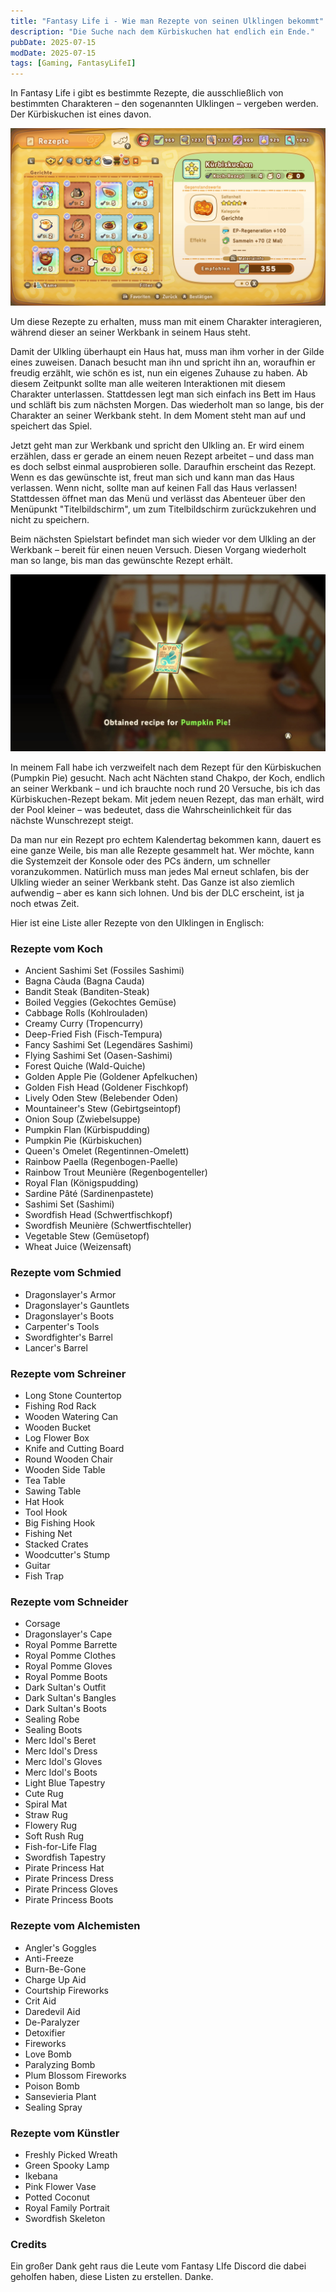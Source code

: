 ```yaml
---
title: "Fantasy Life i - Wie man Rezepte von seinen Ulklingen bekommt"
description: "Die Suche nach dem Kürbiskuchen hat endlich ein Ende."
pubDate: 2025-07-15
modDate: 2025-07-15
tags: [Gaming, FantasyLifeI]
---
```


In Fantasy Life i gibt es bestimmte Rezepte, die ausschließlich von bestimmten Charakteren – den sogenannten Ulklingen – vergeben werden. Der Kürbiskuchen ist eines davon.

![KuerbiskuchenRezept](./kuerbiskuchen-rezept.jpg)

Um diese Rezepte zu erhalten, muss man mit einem Charakter interagieren, während dieser an seiner Werkbank in seinem Haus steht.

Damit der Ulkling überhaupt ein Haus hat, muss man ihm vorher in der Gilde eines zuweisen. Danach besucht man ihn und spricht ihn an, woraufhin er freudig erzählt, wie schön es ist, nun ein eigenes Zuhause zu haben. Ab diesem Zeitpunkt sollte man alle weiteren Interaktionen mit diesem Charakter unterlassen. Stattdessen legt man sich einfach ins Bett im Haus und schläft bis zum nächsten Morgen. Das wiederholt man so lange, bis der Charakter an seiner Werkbank steht. In dem Moment steht man auf und speichert das Spiel.

Jetzt geht man zur Werkbank und spricht den Ulkling an. Er wird einem erzählen, dass er gerade an einem neuen Rezept arbeitet – und dass man es doch selbst einmal ausprobieren solle. Daraufhin erscheint das Rezept. Wenn es das gewünschte ist, freut man sich und kann man das Haus verlassen. Wenn nicht, sollte man auf keinen Fall das Haus verlassen! Stattdessen öffnet man das Menü und verlässt das Abenteuer über den Menüpunkt "Titelbildschirm", um zum Titelbildschirm zurückzukehren und nicht zu speichern.

Beim nächsten Spielstart befindet man sich wieder vor dem Ulkling an der Werkbank – bereit für einen neuen Versuch. Diesen Vorgang wiederholt man so lange, bis man das gewünschte Rezept erhält.

![Der Kürbiskuchen](./pumpkin-pie-rezept.jpg)

In meinem Fall habe ich verzweifelt nach dem Rezept für den Kürbiskuchen (Pumpkin Pie) gesucht. Nach acht Nächten stand Chakpo, der Koch, endlich an seiner Werkbank – und ich brauchte noch rund 20 Versuche, bis ich das Kürbiskuchen-Rezept bekam. Mit jedem neuen Rezept, das man erhält, wird der Pool kleiner – was bedeutet, dass die Wahrscheinlichkeit für das nächste Wunschrezept steigt.

Da man nur ein Rezept pro echtem Kalendertag bekommen kann, dauert es eine ganze Weile, bis man alle Rezepte gesammelt hat. Wer möchte, kann die Systemzeit der Konsole oder des PCs ändern, um schneller voranzukommen. Natürlich muss man jedes Mal erneut schlafen, bis der Ulkling wieder an seiner Werkbank steht. Das Ganze ist also ziemlich aufwendig – aber es kann sich lohnen. Und bis der DLC erscheint, ist ja noch etwas Zeit.

Hier ist eine Liste aller Rezepte von den Ulklingen in Englisch:

### Rezepte vom Koch

- Ancient Sashimi Set (Fossiles Sashimi)
- Bagna Càuda (Bagna Cauda)
- Bandit Steak (Banditen-Steak)
- Boiled Veggies (Gekochtes Gemüse)
- Cabbage Rolls (Kohlrouladen)
- Creamy Curry (Tropencurry)
- Deep-Fried Fish (Fisch-Tempura)
- Fancy Sashimi Set (Legendäres Sashimi)
- Flying Sashimi Set (Oasen-Sashimi)
- Forest Quiche (Wald-Quiche)
- Golden Apple Pie (Goldener Apfelkuchen)
- Golden Fish Head (Goldener Fischkopf)
- Lively Oden Stew (Belebender Oden)
- Mountaineer's Stew (Gebirtgseintopf)
- Onion Soup (Zwiebelsuppe)
- Pumpkin Flan (Kürbispudding)
- Pumpkin Pie (Kürbiskuchen)
- Queen's Omelet (Regentinnen-Omelett)
- Rainbow Paella (Regenbogen-Paelle)
- Rainbow Trout Meunière (Regenbogenteller)
- Royal Flan (Königspudding)
- Sardine Pâté (Sardinenpastete)
- Sashimi Set (Sashimi)
- Swordfish Head (Schwertfischkopf)
- Swordfish Meunière (Schwertfischteller)
- Vegetable Stew (Gemüsetopf)
- Wheat Juice (Weizensaft)

### Rezepte vom Schmied

- Dragonslayer's Armor
- Dragonslayer's Gauntlets
- Dragonslayer's Boots
- Carpenter's Tools
- Swordfighter's Barrel
- Lancer's Barrel

### Rezepte vom Schreiner

- Long Stone Countertop
- Fishing Rod Rack
- Wooden Watering Can
- Wooden Bucket
- Log Flower Box
- Knife and Cutting Board
- Round Wooden Chair
- Wooden Side Table
- Tea Table
- Sawing Table
- Hat Hook
- Tool Hook
- Big Fishing Hook
- Fishing Net
- Stacked Crates
- Woodcutter's Stump
- Guitar
- Fish Trap

### Rezepte vom Schneider

- Corsage
- Dragonslayer's Cape
- Royal Pomme Barrette
- Royal Pomme Clothes
- Royal Pomme Gloves
- Royal Pomme Boots
- Dark Sultan's Outfit
- Dark Sultan's Bangles
- Dark Sultan's Boots
- Sealing Robe
- Sealing Boots
- Merc Idol's Beret
- Merc Idol's Dress
- Merc Idol's Gloves
- Merc Idol's Boots
- Light Blue Tapestry
- Cute Rug
- Spiral Mat
- Straw Rug
- Flowery Rug
- Soft Rush Rug
- Fish-for-Life Flag
- Swordfish Tapestry
- Pirate Princess Hat
- Pirate Princess Dress
- Pirate Princess Gloves
- Pirate Princess Boots

### Rezepte vom Alchemisten

- Angler's Goggles
- Anti-Freeze
- Burn-Be-Gone
- Charge Up Aid
- Courtship Fireworks
- Crit Aid
- Daredevil Aid
- De-Paralyzer
- Detoxifier
- Fireworks
- Love Bomb
- Paralyzing Bomb
- Plum Blossom Fireworks
- Poison Bomb
- Sansevieria Plant
- Sealing Spray

### Rezepte vom Künstler

- Freshly Picked Wreath
- Green Spooky Lamp
- Ikebana
- Pink Flower Vase
- Potted Coconut
- Royal Family Portrait
- Swordfish Skeleton

### Credits

Ein großer Dank geht raus die Leute vom Fantasy LIfe Discord die dabei geholfen haben, diese Listen zu erstellen. Danke.

